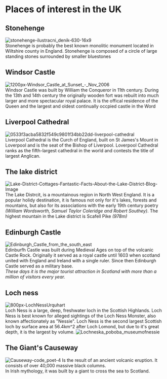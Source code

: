 # Places of interest in the UK
## Stonehenge
![stonehenge-ilustracni_denik-630-16x9](https://user-images.githubusercontent.com/56117532/167462198-1f8ea711-d065-4f65-b0fb-40cd6b37f7b7.jpg)<br>
Stonehenge is probably the best known monolitic monument located in Wiltshire county in England. Stonehenge is composed of a circle of large standing stones surrounded by smaller bluestones

## Windsor Castle
![1200px-Windsor_Castle_at_Sunset_-_Nov_2006](https://user-images.githubusercontent.com/56117532/167462313-af7ab332-1047-4efc-ab30-9add7877bdea.jpg)
<br>
Windsor Castle was built by William the Conqueror in 11th century. During the 13th and 14th century the originally wooden fort was rebuilt into much larger and more spectacular royal palace. It is the offical residence of the Queen and the largest and oldest continually occpied castle in the Word

## Liverpool Cathedral
![0533f3acba5832f549c9801f34bb22dd-liverpool-cathedral](https://user-images.githubusercontent.com/56117532/167462387-4a07eb7a-092e-4c58-970a-2fc18e7077b9.jpg)
<br>
Liverpool Cathedral is the Curch of England, built on St James's Mount in Loverpool and is the seat of the Bishop of Liverpool. Loverpool Cathedral ranks as the fifth-largest cathedral in the world and contests the title of largest Anglican.

## The lake district
![Lake-District-Cottages-Fantastic-Facts-About-the-Lake-District-Blog-Image](https://user-images.githubusercontent.com/56117532/167462509-79d87e8e-8d1a-4836-871a-c6656a07f897.jpg)
<br>
The Lake Distrcit, is a mountainous region in North West England. It is a popular holidy destination, it is famous not only for it's lakes, forests and mountains, but also for its associations with the early 19th century poetry *(William Wordsworth, Samuel Taylor Coleridge and Robert Southey)*. The highest mountain in the Lake district is Scafell Pike *(978m)*

## Edinburgh Castle
![Edinburgh_Castle_from_the_south_east](https://user-images.githubusercontent.com/56117532/167462584-191499ab-9c98-4c6d-97bf-1756f1a82a95.JPG)
<br>
Edinburfh Castle was built during Medieval Ages on top of the volcanic Castle Rock. Originally it served as a royal castle until 1603 when scotland united with England and Ireland with a single ruler. Since then Edinburgh Castle served as a military base.<br>
*These days it is the major tourist attraction in Scotland with more than a million of visitors every year.*

## Loch ness
![800px-LochNessUrquhart](https://user-images.githubusercontent.com/56117532/167462817-5fa647a2-9f59-4a11-8e4b-7a9e87bbcf67.jpg)
<br>
Loch Ness is a large, deep, freshwater loch in the Scottish Highlands. Loch Ness is best known for alleged sightings of the Loch Ness Monster, also known affectionately as "Nessie". Loch Ness is the second largest Scottish loch by surface area at 56.4km^2 after Loch Lomond, but due to it's great depth, it is the largest by volume.
![Lochneska_poboba_museumofnessie](https://user-images.githubusercontent.com/56117532/167462877-56b16bc5-b4e0-4afc-af69-fedd712cea21.jpg)

## The Giant's Causeway
![Causeway-code_poet-4](https://user-images.githubusercontent.com/56117532/167462960-a5d52d29-2bda-4e06-aee6-30c64331cb2d.jpg)
Is the result of an ancient volcanic eruption. It consists of over 40,000 massive black columns.<br>
In Irish mythology, it was built by a giant to cross the sea to Scotland.
